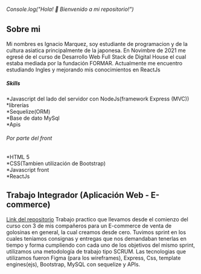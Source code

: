 ###### Console.log("Hola! 👋 Bienvenido a mi repositorio!") 
<!--
**ignacioM3/IgnacioM3** is a ✨ _special_ ✨ repository because its `README.md` (this file) appears on your GitHub profile.
-->
## Sobre mi

Mi nombres es Ignacio Marquez, soy estudiante de programacion y de la cultura asiatica principalmente de la japonesa. En Novimbre de 2021 me egresé de el curso de Desarrollo Web Full Stack de Digital House el cual estaba mediada por la fundación FORMAR. Actualmente me encuentro estudiando Ingles y mejorando mis conocimientos en ReactJs <br>
##### Skills <br>
*Javascript del lado del servidor con NodeJs(framework Express (MVC)) <br>
*librerías <br>
*Sequelize(ORM)<br> 
*Base de dato MySql <br>
*Apis<br>
###### Por parte del front <br>
*HTML 5 <br>
*CSS(Tambien utilización de Bootstrap)<br>
*Javascript front<br>
*ReactJs<br>
## Trabajo Integrador (Aplicación Web - E-commerce)
<a href="https://github.com/DavidToja91/Grupo_12_NiceSweet">Link del repositorio</a>
Trabajo practico que llevamos desde el comienzo del curso con 3 de mis compañeros para un E-commerce de venta de golosinas en general, la cual creamos desde cero. Tuvimos sprint en los cuales teniamos consignas y entregas que nos demandaban tenerlas en tiempo y forma cumpliendo con cada uno de los objetivos del mismo sprint, utilizamos una metodología de trabajo tipo SCRUM. Las tecnologias que utilizamos fueron Figma (para los wireframes), Express, Css, template engines(ejs), Bootstrap, MySQL con sequelize y APIs.
